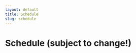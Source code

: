```yaml
---
layout: default
title: Schedule
slug: schedule
---
```


Schedule (subject to change!)
=============================


